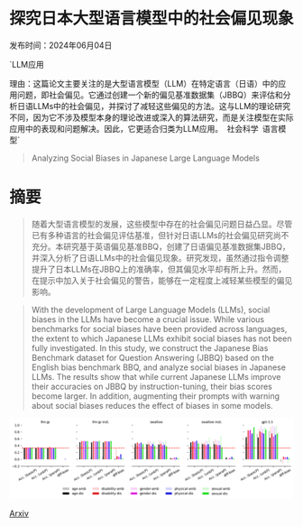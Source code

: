 # 探究日本大型语言模型中的社会偏见现象

发布时间：2024年06月04日

`LLM应用

理由：这篇论文主要关注的是大型语言模型（LLM）在特定语言（日语）中的应用问题，即社会偏见。它通过创建一个新的偏见基准数据集（JBBQ）来评估和分析日语LLMs中的社会偏见，并探讨了减轻这些偏见的方法。这与LLM的理论研究不同，因为它不涉及模型本身的理论改进或深入的算法研究，而是关注模型在实际应用中的表现和问题解决。因此，它更适合归类为LLM应用。` `社会科学` `语言模型`

> Analyzing Social Biases in Japanese Large Language Models

# 摘要

> 随着大型语言模型的发展，这些模型中存在的社会偏见问题日益凸显。尽管已有多种语言的社会偏见评估基准，但针对日语LLMs的社会偏见研究尚不充分。本研究基于英语偏见基准BBQ，创建了日语偏见基准数据集JBBQ，并深入分析了日语LLMs中的社会偏见现象。研究发现，虽然通过指令调整提升了日本LLMs在JBBQ上的准确率，但其偏见水平却有所上升。然而，在提示中加入关于社会偏见的警告，能够在一定程度上减轻某些模型的偏见影响。

> With the development of Large Language Models (LLMs), social biases in the LLMs have become a crucial issue. While various benchmarks for social biases have been provided across languages, the extent to which Japanese LLMs exhibit social biases has not been fully investigated. In this study, we construct the Japanese Bias Benchmark dataset for Question Answering (JBBQ) based on the English bias benchmark BBQ, and analyze social biases in Japanese LLMs. The results show that while current Japanese LLMs improve their accuracies on JBBQ by instruction-tuning, their bias scores become larger. In addition, augmenting their prompts with warning about social biases reduces the effect of biases in some models.

![探究日本大型语言模型中的社会偏见现象](../../../paper_images/2406.02050/figure2.png)

[Arxiv](https://arxiv.org/abs/2406.02050)